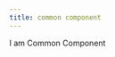 ```yaml
---
title: common component
---
```


<div class="paper container container-lg margin-bottom-large">
    I am Common Component 
</div>